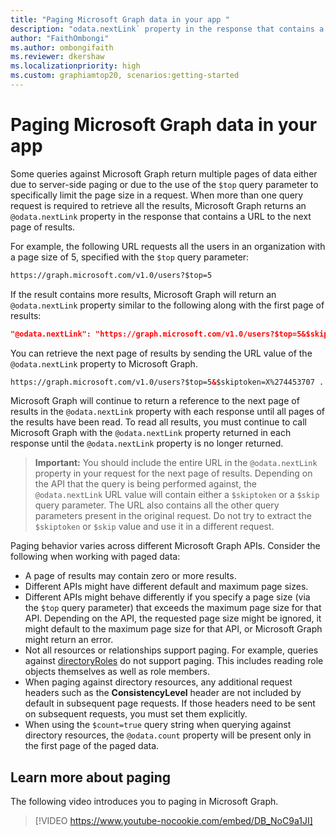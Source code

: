 ```yaml
---
title: "Paging Microsoft Graph data in your app "
description: "odata.nextLink` property in the response that contains a URL to the next page of results. "
author: "FaithOmbongi"
ms.author: ombongifaith
ms.reviewer: dkershaw
ms.localizationpriority: high
ms.custom: graphiamtop20, scenarios:getting-started
---
```


# Paging Microsoft Graph data in your app 

Some queries against Microsoft Graph return multiple pages of data either due to server-side paging or due to the use of the `$top` query parameter to specifically limit the page size in a request. When more than one query request is required to retrieve all the results, Microsoft Graph returns an `@odata.nextLink` property in the response that contains a URL to the next page of results. 

For example, the following URL requests all the users in an organization with a page size of 5, specified with the `$top` query parameter:

```html
https://graph.microsoft.com/v1.0/users?$top=5
```

If the result contains more results, Microsoft Graph will return an `@odata.nextLink` property similar to the following along with the first page of results:

```json
"@odata.nextLink": "https://graph.microsoft.com/v1.0/users?$top=5&$skiptoken=X%274453707 ... 6633B900000000000000000000%27"
```

You can retrieve the next page of results by sending the URL value of the `@odata.nextLink` property to Microsoft Graph. 

```html
https://graph.microsoft.com/v1.0/users?$top=5&$skiptoken=X%274453707 ... 6633B900000000000000000000%27
```

Microsoft Graph will continue to return a reference to the next page of results in the `@odata.nextLink` property with each response until all pages of the results have been read. To read all results, you must continue to call Microsoft Graph with the `@odata.nextLink` property returned in each response until the `@odata.nextLink` property is no longer returned.

>**Important:** You should include the entire URL in the `@odata.nextLink` property in your request for the next page of results. Depending on the API that the query is being performed against, the `@odata.nextLink` URL value will contain either a `$skiptoken` or a `$skip` query parameter. The URL also contains all the other query parameters present in the original request. Do not try to extract the `$skiptoken` or `$skip` value and use it in a different request. 

Paging behavior varies across different Microsoft Graph APIs. Consider the following when working with paged data:

- A page of results may contain zero or more results.
- Different APIs might have different default and maximum page sizes.
- Different APIs might behave differently if you specify a page size (via the `$top` query parameter) that exceeds the maximum page size for that API. Depending on the API, the requested page size might be ignored, it might default to the maximum page size for that API, or Microsoft Graph might return an error. 
- Not all resources or relationships support paging. For example, queries against [directoryRoles](/graph/api/resources/directoryrole) do not support paging. This includes reading role objects themselves as well as role members.
- When paging against directory resources, any additional request headers such as the **ConsistencyLevel** header are not included by default in subsequent page requests. If those headers need to be sent on subsequent requests, you must set them explicitly.
- When using the `$count=true` query string when querying against directory resources, the `@odata.count` property will be present only in the first page of the paged data.

## Learn more about paging
The following video introduces you to paging in Microsoft Graph.

> [!VIDEO https://www.youtube-nocookie.com/embed/DB_NoC9a1JI]
